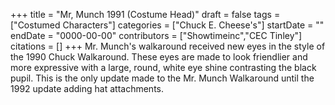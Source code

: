+++
title = "Mr, Munch 1991 (Costume Head)"
draft = false
tags = ["Costumed Characters"]
categories = ["Chuck E. Cheese's"]
startDate = ""
endDate = "0000-00-00"
contributors = ["Showtimeinc","CEC Tinley"]
citations = []
+++
Mr. Munch's walkaround received new eyes in the style of the 1990 Chuck Walkaround. These eyes are made to look friendlier and more expressive with a large, round, white eye shine contrasting the black pupil. This is the only update made to the Mr. Munch Walkaround until the 1992 update adding hat attachments.
